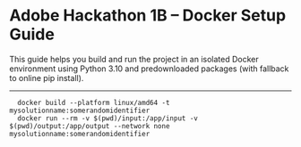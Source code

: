 # Adobe Hackathon 1B – Docker Setup Guide

This guide helps you build and run the project in an isolated Docker environment using Python 3.10 and predownloaded packages (with fallback to online pip install).

---


```
  docker build --platform linux/amd64 -t mysolutionname:somerandomidentifier
  docker run --rm -v $(pwd)/input:/app/input -v $(pwd)/output:/app/output --network none mysolutionname:somerandomidentifier
``` 
